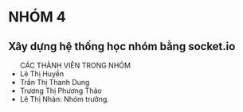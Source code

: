 # NHÓM 4
<h2>Xây dựng hệ thống học nhóm bằng socket.io</h1>
<ul> CÁC THÀNH VIÊN TRONG NHÓM
  <li>Lê Thị Huyền</li>
  <li>Trần Thị Thanh Dung</li>
  <li>Trương Thị Phương Thảo</li>
  <li>Lê Thị Nhàn: Nhóm trưởng.</li></ul>
